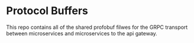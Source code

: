 # Protocol Buffers

This repo contains all of the shared profobuf filwes for the GRPC transport between
microservices and microservices to the api gateway.
